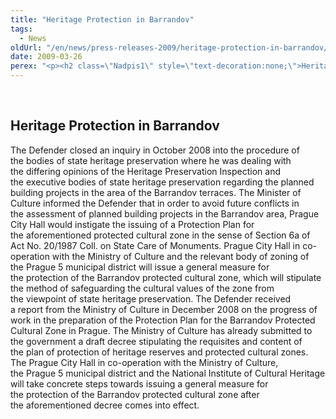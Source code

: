 ```yaml
---
title: "Heritage Protection in Barrandov"
tags:
  - News
oldUrl: "/en/news/press-releases-2009/heritage-protection-in-barrandov/"
date: 2009-03-26
perex: "<p><h2 class=\"Nadpis1\" style=\"text-decoration:none;\">Heritage Protection in Barrandov</h2> <p class=\"Normln-web\" style=\"text-decoration:none;\">The Defender closed an inquiry in October 2008 into the procedure of the bodies of state heritage preservation where he was dealing with the differing opinions of the Heritage Preservation Inspection and the executive bodies of state heritage preservation regarding the planned building projects in the area of the Barrandov terraces. The Minister of Culture informed the Defender that in order to avoid future conflicts in the assessment of planned building projects in the Barrandov area, Prague City Hall would instigate the issuing of a Protection Plan for the aforementioned protected cultural zone in the sense of Section 6a of Act No. 20/1987 Coll. on State Care of Monuments. Prague City Hall in co-operation with the Ministry of Culture and the relevant body of zoning of the Prague 5 municipal district will issue a general measure for the protection of the Barrandov protected cultural zone, which will stipulate the method of safeguarding the cultural values of the zone from the viewpoint of state heritage preservation. The Defender received a report from the Ministry of Culture in December 2008 on the progress of work in the preparation of the Protection Plan for the Barrandov Protected Cultural Zone in Prague. The Ministry of Culture has already submitted to the government a draft decree stipulating the requisites and content of the plan of protection of heritage reserves and protected cultural zones. The Prague City Hall in co-operation with the Ministry of Culture, the Prague 5 municipal district and the National Institute of Cultural Heritage will take concrete steps towards issuing a general measure for the protection of the Barrandov protected cultural zone after the aforementioned decree comes into effect.</p>"
---
```


<!-- imported from the old website -->

<p class="Normln"> </p>
</p>
	
<h2 class="Nadpis1" style="text-decoration:none;">Heritage Protection in Barrandov</h2>
<p class="Normln-web" style="text-decoration:none;">The Defender closed an inquiry in October 2008 into the procedure of the bodies of state heritage preservation where he was dealing with the differing opinions of the Heritage Preservation Inspection and the executive bodies of state heritage preservation regarding the planned building projects in the area of the Barrandov terraces. The Minister of Culture informed the Defender that in order to avoid future conflicts in the assessment of planned building projects in the Barrandov area, Prague City Hall would instigate the issuing of a Protection Plan for the aforementioned protected cultural zone in the sense of Section 6a of Act No. 20/1987 Coll. on State Care of Monuments. Prague City Hall in co-operation with the Ministry of Culture and the relevant body of zoning of the Prague 5 municipal district will issue a general measure for the protection of the Barrandov protected cultural zone, which will stipulate the method of safeguarding the cultural values of the zone from the viewpoint of state heritage preservation. The Defender received a report from the Ministry of Culture in December 2008 on the progress of work in the preparation of the Protection Plan for the Barrandov Protected Cultural Zone in Prague. The Ministry of Culture has already submitted to the government a draft decree stipulating the requisites and content of the plan of protection of heritage reserves and protected cultural zones. The Prague City Hall in co-operation with the Ministry of Culture, the Prague 5 municipal district and the National Institute of Cultural Heritage will take concrete steps towards issuing a general measure for the protection of the Barrandov protected cultural zone after the aforementioned decree comes into effect.</p>
<p class="Normln"> </p>
